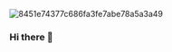 ![8451e74377c686fa3fe7abe78a5a3a49](https://github.com/tiffanywidjaya/tiffanywidjaya/assets/94110553/c79e325b-a262-469e-85db-5d3e69c43d39)
### Hi there 👋
<!--
**tiffanywidjaya/tiffanywidjaya** is a ✨ _special_ ✨ repository because its `README.md` (this file) appears on your GitHub profile.

Here are some ideas to get you started:

- 🔭 I’m currently working on ...
- 🌱 I’m currently learning ...
- 👯 I’m looking to collaborate on ...
- 🤔 I’m looking for help with ...
- 💬 Ask me about ...
- 📫 How to reach me: ...
- 😄 Pronouns: ...
- ⚡ Fun fact: ...
-->
